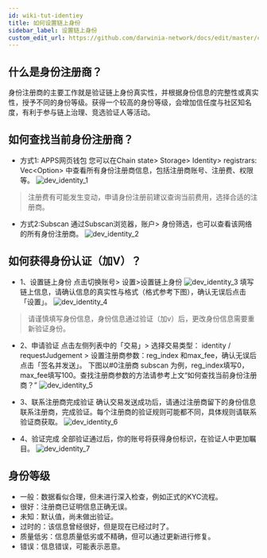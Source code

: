 ```yaml
---
id: wiki-tut-identiey
title: 如何设置链上身份
sidebar_label: 设置链上身份
custom_edit_url: https://github.com/darwinia-network/docs/edit/master/content/zh-CN/wiki-tut-identity.md
---
```


## 什么是身份注册商？
身份注册商的主要工作就是验证链上身份真实性，并根据身份信息的完整性或真实性，授予不同的身份等级。获得一个较高的身份等级，会增加信任度与社区知名度，有利于参与链上治理、竞选验证人等活动。


## 如何查找当前身份注册商？
- 方式1: APPS网页钱包
您可以在Chain state> Storage> Identity> registrars: Vec<Option<RegistrarInfo>> 中查看所有身份注册商信息，包括注册商账号、注册费、权限等。
![dev_identity_1](assets/dev_identity_1.png)
> 注册费有可能发生变动，申请身份注册前建议查询当前费用，选择合适的注册商。

- 方式2:Subscan
通过Subscan浏览器，账户> 身份筛选，也可以查看该网络的所有身份注册商。
![dev_identity_2](assets/dev_identity_2.png)


## 如何获得身份认证（加V）？

- 1、设置链上身份
点击切换账号> 设置>设置链上身份
![dev_identity_3](assets/dev_identity_3.png)
填写链上信息，请确认信息的真实性与格式（格式参考下图），确认无误后点击「设置」。
![dev_identity_4](assets/dev_identity_4.png)
> 请谨慎填写身份信息，身份信息通过验证（加v）后，更改身份信息需要重新验证身份。

- 2、申请验证
点击左侧列表中的「交易」>  选择交易类型： identity / requestJudgement > 设置注册商参数：reg_index 和max_fee，确认无误后点击「签名并发送」。
下图以#0注册商 subscan 为例，reg_index填写0，max_fee填写100。查找注册商参数的方法请参考上文“如何查找当前身份注册商？”
![dev_identity_5](assets/dev_identity_5.png)

- 3、联系注册商完成验证
确认交易发送成功后，请通过注册商留下的身份信息联系注册商，完成验证。每个注册商的验证规则可能都不同，具体规则请联系验证商获取。
![dev_identity_6](assets/dev_identity_6.png)

- 4、验证完成
全部验证通过后，你的账号将获得身份标识，在验证人中更加瞩目。
![dev_identity_7](assets/dev_identity_7.png)


## 身份等级

- 一般：数据看似合理，但未进行深入检查，例如正式的KYC流程。
- 很好：注册商已证明信息正确无误。
- 未知：默认值，尚未做出验证。
- 过时的：该信息曾经很好，但是现在已经过时了。
- 质量低劣：信息质量低劣或不精确，但可以通过更新进行修复。
- 错误：信息错误，可能表示恶意。
